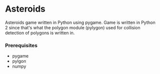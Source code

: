 # Asteroids

Asteroids game written in Python using pygame. Game is written in Python 2 since that's what the polygon module (pylygon) used for collision detection of polygons is written in.

### Prerequisites

- pygame
- pylgon
- numpy
